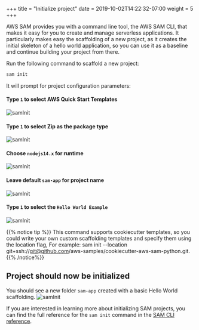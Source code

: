 +++
title = "Initialize project"
date = 2019-10-02T14:22:32-07:00
weight = 5
+++

AWS SAM provides you with a command line tool, the AWS SAM CLI, that makes it easy for you to create and manage serverless applications. It particularly makes easy the scaffolding of a new project, as it creates the initial skeleton of a hello world application, so you can use it as a baseline and continue building your project from there.

Run the following command to scaffold a new project:
```bash
sam init
```

It will prompt for project configuration parameters:

#### Type `1` to select AWS Quick Start Templates
![samInit](/images/screenshot-sam-init-1.png)

#### Type `1` to select Zip as the package type
![samInit](/images/screenshot-sam-init-1.0.png)

#### Choose `nodejs14.x` for runtime
![samInit](/images/screenshot-sam-init-1.1.png)

#### Leave default `sam-app` for project name
![samInit](/images/screenshot-sam-init-2.png)

#### Type `1` to select the `Hello World Example`
![samInit](/images/screenshot-sam-init-5.png)

{{% notice tip %}}
This command supports cookiecutter templates, so you could write your own custom scaffolding templates and specify them using the location flag, For example: sam init --location git+ssh://git@github.com/aws-samples/cookiecutter-aws-sam-python.git.
{{% /notice%}}

## Project should now be initialized

You should see a new folder `sam-app` created with a basic Hello World scaffolding.
![samInit](/images/screenshot-sam-init-7.png)

If you are interested in learning more about initializing SAM projects, you can find the full reference for the `sam init` command in the [SAM CLI reference](https://docs.aws.amazon.com/serverless-application-model/latest/developerguide/sam-cli-command-reference-sam-init.html).
